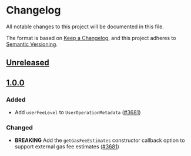 # Changelog
All notable changes to this project will be documented in this file.

The format is based on [Keep a Changelog](https://keepachangelog.com/en/1.0.0/),
and this project adheres to [Semantic Versioning](https://semver.org/spec/v2.0.0.html).

## [Unreleased]

## [1.0.0]
### Added
- Add `userFeeLevel` to `UserOperationMetadata` ([#3681](https://github.com/MetaMask/core/pull/3681))

### Changed
- **BREAKING** Add the `getGasFeeEstimates` constructor callback option to support external gas fee estimates ([#3681](https://github.com/MetaMask/core/pull/3681))

[Unreleased]: https://github.com/MetaMask/core/compare/@metamask/user-operation-controller@1.0.0...HEAD
[1.0.0]: https://github.com/MetaMask/core/releases/tag/@metamask/user-operation-controller@1.0.0
